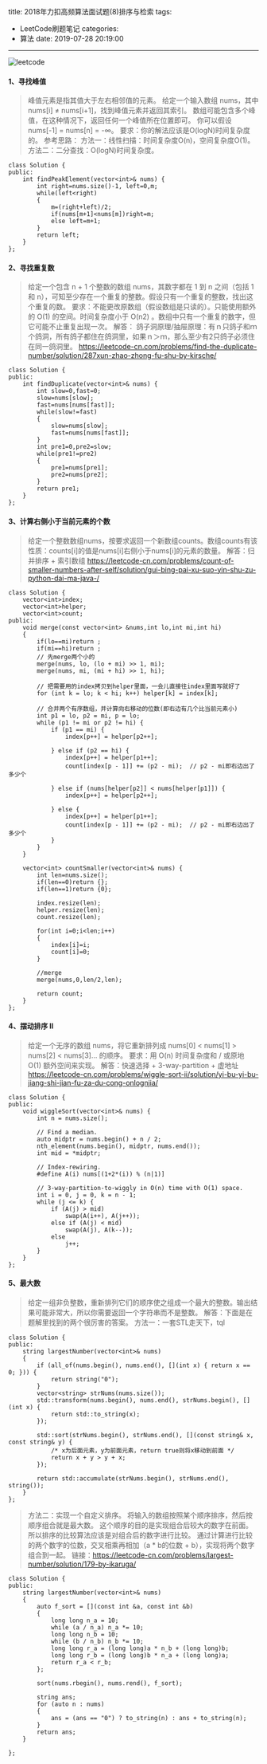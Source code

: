 title: 2018年力扣高频算法面试题(8)排序与检索
tags:
  - LeetCode刷题笔记
categories:
  - 算法
date: 2019-07-28 20:19:00
---
![leetcode](https://imgconvert.csdnimg.cn/aHR0cHM6Ly9zczAuYmFpZHUuY29tLzczdDFiamVoMUJGM29kQ2YvaXQvdT00MTcyNTQ4MTE1LDExOTA2MDYwMzYmZm09ODUmcz0yQjQ1M0E2QTg1NDYyNkY1NTVFQzdDMDgwMDAwRTA5MA#pic_center)

<!--more-->

#### 1、寻找峰值

> 峰值元素是指其值大于左右相邻值的元素。
给定一个输入数组 nums，其中 nums[i] ≠ nums[i+1]，找到峰值元素并返回其索引。
数组可能包含多个峰值，在这种情况下，返回任何一个峰值所在位置即可。
你可以假设 nums[-1] = nums[n] = -∞。
>要求：你的解法应该是O(logN)时间复杂度的。
>参考思路：
方法一：线性扫描：时间复杂度O(n)，空间复杂度O(1)。
方法二：二分查找：O(logN)时间复杂度。

```
class Solution {
public:
    int findPeakElement(vector<int>& nums) {
        int right=nums.size()-1, left=0,m;
        while(left<right)
        {
            m=(right+left)/2;
            if(nums[m+1]<nums[m])right=m;
            else left=m+1;
        }
        return left;
    }
};
```

#### 2、寻找重复数
>给定一个包含 n + 1 个整数的数组 nums，其数字都在 1 到 n 之间（包括 1 和 n），可知至少存在一个重复的整数。假设只有一个重复的整数，找出这个重复的数。
>要求：不能更改原数组（假设数组是只读的）。只能使用额外的 O(1) 的空间。时间复杂度小于 O(n2) 。数组中只有一个重复的数字，但它可能不止重复出现一次。
>解答：
鸽子洞原理/抽屉原理：有ｎ只鸽子和ｍ个鸽洞，所有鸽子都住在鸽洞里，如果ｎ＞ｍ，那么至少有2只鸽子必须住在同一鸽洞里。
https://leetcode-cn.com/problems/find-the-duplicate-number/solution/287xun-zhao-zhong-fu-shu-by-kirsche/

```
class Solution {
public:
    int findDuplicate(vector<int>& nums) {
        int slow=0,fast=0;
        slow=nums[slow];
        fast=nums[nums[fast]];
        while(slow!=fast)
        {
            slow=nums[slow];
            fast=nums[nums[fast]];
        }
        int pre1=0,pre2=slow;
        while(pre1!=pre2)
        {
            pre1=nums[pre1];
            pre2=nums[pre2];
        }
        return pre1;
    }
};
```

#### 3、计算右侧小于当前元素的个数
>给定一个整数数组nums，按要求返回一个新数组counts。数组counts有该性质：counts[i]的值是nums[i]右侧小于nums[i]的元素的数量。
>解答：归并排序 + 索引数组
https://leetcode-cn.com/problems/count-of-smaller-numbers-after-self/solution/gui-bing-pai-xu-suo-yin-shu-zu-python-dai-ma-java-/

```
class Solution {
    vector<int>index;
    vector<int>helper;
    vector<int>count;
public:
    void merge(const vector<int> &nums,int lo,int mi,int hi)
    {
        if(lo==mi)return ;
        if(mi==hi)return ;
        // 先merge两个小的
        merge(nums, lo, (lo + mi) >> 1, mi);
        merge(nums, mi, (mi + hi) >> 1, hi);
        
        // 把需要用的index拷贝到helper里面，一会儿直接往index里面写就好了
        for (int k = lo; k < hi; k++) helper[k] = index[k];
        
        // 合并两个有序数组，并计算向右移动的位数(即右边有几个比当前元素小)
        int p1 = lo, p2 = mi, p = lo;
        while (p1 != mi or p2 != hi) {
            if (p1 == mi) {
                index[p++] = helper[p2++];
                
            } else if (p2 == hi) {
                index[p++] = helper[p1++];
                count[index[p - 1]] += (p2 - mi);  // p2 - mi即右边出了多少个
                
            } else if (nums[helper[p2]] < nums[helper[p1]]) {
                index[p++] = helper[p2++];
                
            } else {
                index[p++] = helper[p1++];
                count[index[p - 1]] += (p2 - mi);  // p2 - mi即右边出了多少个
            }
        }
    }
    
    vector<int> countSmaller(vector<int>& nums) {
        int len=nums.size();
        if(len==0)return {};
        if(len==1)return {0};
        
        index.resize(len);
        helper.resize(len);
        count.resize(len);
        
        for(int i=0;i<len;i++)
        {
            index[i]=i;
            count[i]=0;
        }
        
        //merge
        merge(nums,0,len/2,len);
        
        return count;
    }
};
```

#### 4、摆动排序 II
>给定一个无序的数组 nums，将它重新排列成 nums[0] < nums[1] > nums[2] < nums[3]... 的顺序。
要求：用 O(n) 时间复杂度和 / 或原地 O(1) 额外空间来实现。
解答：快速选择 + 3-way-partition + 虚地址
https://leetcode-cn.com/problems/wiggle-sort-ii/solution/yi-bu-yi-bu-jiang-shi-jian-fu-za-du-cong-onlognjia/

```
class Solution {
public:
    void wiggleSort(vector<int>& nums) {
        int n = nums.size();

        // Find a median.
        auto midptr = nums.begin() + n / 2;
        nth_element(nums.begin(), midptr, nums.end());
        int mid = *midptr;

        // Index-rewiring.
        #define A(i) nums[(1+2*(i)) % (n|1)]

        // 3-way-partition-to-wiggly in O(n) time with O(1) space.
        int i = 0, j = 0, k = n - 1;
        while (j <= k) {
            if (A(j) > mid)
                swap(A(i++), A(j++));
            else if (A(j) < mid)
                swap(A(j), A(k--));
            else
                j++;
        }
    }
};
```

#### 5、最大数
>给定一组非负整数，重新排列它们的顺序使之组成一个最大的整数。输出结果可能非常大，所以你需要返回一个字符串而不是整数。
解答：下面是在题解里找到的两个很厉害的答案。
方法一：一套STL走天下，tql

```
class Solution {
public:
    string largestNumber(vector<int>& nums) 
    {
        if (all_of(nums.begin(), nums.end(), [](int x) { return x == 0; })) {
            return string("0");
        }
        vector<string> strNums(nums.size());
        std::transform(nums.begin(), nums.end(), strNums.begin(), [](int x) {
            return std::to_string(x);
        });

        std::sort(strNums.begin(), strNums.end(), [](const string& x, const string& y) {
            /* x为后面元素，y为前面元素，return true则将x移动到前面 */
            return x + y > y + x;
        });

        return std::accumulate(strNums.begin(), strNums.end(), string());
    }
};
```

>方法二：实现一个自定义排序。
将输入的数组按照某个顺序排序，然后按顺序组合就是最大数。
这个顺序的目的是实现组合后较大的数字在前面。
所以排序的比较算法应该是对组合后的数字进行比较。
通过计算进行比较的两个数字的位数，交叉相乘再相加（a * b的位数 + b），实现将两个数字组合到一起。
链接：https://leetcode-cn.com/problems/largest-number/solution/179-by-ikaruga/

```
class Solution {
public:
    string largestNumber(vector<int>& nums) 
    {
        auto f_sort = [](const int &a, const int &b)
        {
            long long n_a = 10;
            while (a / n_a) n_a *= 10;
            long long n_b = 10;
            while (b / n_b) n_b *= 10;
            long long r_a = (long long)a * n_b + (long long)b;
            long long r_b = (long long)b * n_a + (long long)a;
            return r_a < r_b;
        };

        sort(nums.rbegin(), nums.rend(), f_sort);

        string ans;
        for (auto n : nums)
        {
            ans = (ans == "0") ? to_string(n) : ans + to_string(n);
        }
        return ans;
    }

};
```